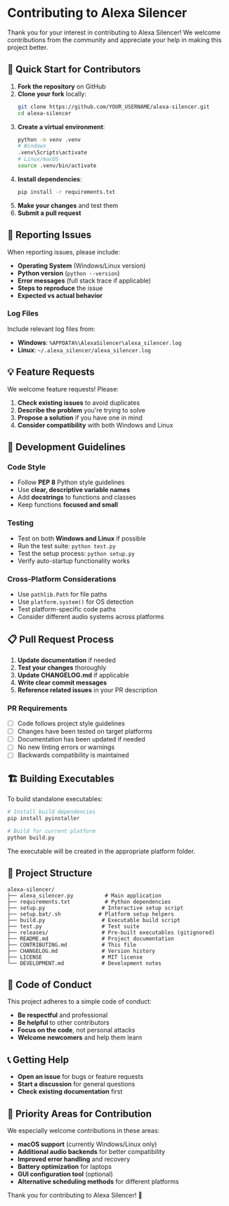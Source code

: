 # Contributing to Alexa Silencer

Thank you for your interest in contributing to Alexa Silencer! We welcome contributions from the community and appreciate your help in making this project better.

## 🚀 Quick Start for Contributors

1. **Fork the repository** on GitHub
2. **Clone your fork** locally:
   ```bash
   git clone https://github.com/YOUR_USERNAME/alexa-silencer.git
   cd alexa-silencer
   ```
3. **Create a virtual environment**:
   ```bash
   python -m venv .venv
   # Windows
   .venv\Scripts\activate
   # Linux/macOS
   source .venv/bin/activate
   ```
4. **Install dependencies**:
   ```bash
   pip install -r requirements.txt
   ```
5. **Make your changes** and test them
6. **Submit a pull request**

## 🐛 Reporting Issues

When reporting issues, please include:

- **Operating System** (Windows/Linux version)
- **Python version** (`python --version`)
- **Error messages** (full stack trace if applicable)
- **Steps to reproduce** the issue
- **Expected vs actual behavior**

### Log Files
Include relevant log files from:
- **Windows**: `%APPDATA%\AlexaSilencer\alexa_silencer.log`
- **Linux**: `~/.alexa_silencer/alexa_silencer.log`

## 💡 Feature Requests

We welcome feature requests! Please:

1. **Check existing issues** to avoid duplicates
2. **Describe the problem** you're trying to solve
3. **Propose a solution** if you have one in mind
4. **Consider compatibility** with both Windows and Linux

## 🔧 Development Guidelines

### Code Style
- Follow **PEP 8** Python style guidelines
- Use **clear, descriptive variable names**
- Add **docstrings** to functions and classes
- Keep functions **focused and small**

### Testing
- Test on both **Windows and Linux** if possible
- Run the test suite: `python test.py`
- Test the setup process: `python setup.py`
- Verify auto-startup functionality works

### Cross-Platform Considerations
- Use `pathlib.Path` for file paths
- Use `platform.system()` for OS detection
- Test platform-specific code paths
- Consider different audio systems across platforms

## 📋 Pull Request Process

1. **Update documentation** if needed
2. **Test your changes** thoroughly
3. **Update CHANGELOG.md** if applicable
4. **Write clear commit messages**
5. **Reference related issues** in your PR description

### PR Requirements
- [ ] Code follows project style guidelines
- [ ] Changes have been tested on target platforms
- [ ] Documentation has been updated if needed
- [ ] No new linting errors or warnings
- [ ] Backwards compatibility is maintained

## 🏗️ Building Executables

To build standalone executables:

```bash
# Install build dependencies
pip install pyinstaller

# Build for current platform
python build.py
```

The executable will be created in the appropriate platform folder.

## 📁 Project Structure

```
alexa-silencer/
├── alexa_silencer.py          # Main application
├── requirements.txt           # Python dependencies
├── setup.py                  # Interactive setup script
├── setup.bat/.sh            # Platform setup helpers
├── build.py                  # Executable build script
├── test.py                   # Test suite
├── releases/                 # Pre-built executables (gitignored)
├── README.md                 # Project documentation
├── CONTRIBUTING.md           # This file
├── CHANGELOG.md              # Version history
├── LICENSE                   # MIT license
└── DEVELOPMENT.md            # Development notes
```

## 🤝 Code of Conduct

This project adheres to a simple code of conduct:

- **Be respectful** and professional
- **Be helpful** to other contributors
- **Focus on the code**, not personal attacks
- **Welcome newcomers** and help them learn

## 📞 Getting Help

- **Open an issue** for bugs or feature requests
- **Start a discussion** for general questions
- **Check existing documentation** first

## 🎯 Priority Areas for Contribution

We especially welcome contributions in these areas:

- **macOS support** (currently Windows/Linux only)
- **Additional audio backends** for better compatibility
- **Improved error handling** and recovery
- **Battery optimization** for laptops
- **GUI configuration tool** (optional)
- **Alternative scheduling methods** for different platforms

Thank you for contributing to Alexa Silencer! 🎉
